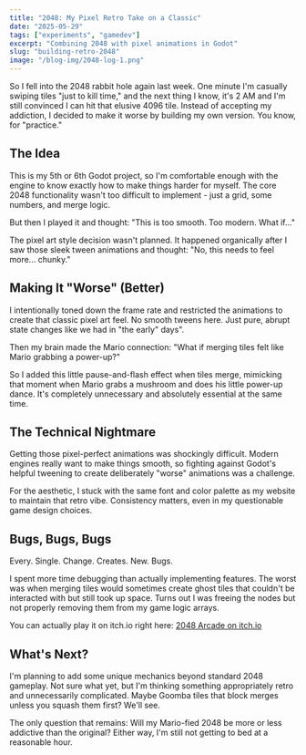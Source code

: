 ```yaml
---
title: "2048: My Pixel Retro Take on a Classic"
date: "2025-05-29"
tags: ["experiments", "gamedev"]
excerpt: "Combining 2048 with pixel animations in Godot"
slug: "building-retro-2048"
image: "/blog-img/2048-log-1.png"
---
```


So I fell into the 2048 rabbit hole again last week. One minute I'm casually swiping tiles "just to kill time," and the next thing I know, it's 2 AM and I'm still convinced I can hit that elusive 4096 tile. Instead of accepting my addiction, I decided to make it worse by building my own version. You know, for "practice."

## The Idea

This is my 5th or 6th Godot project, so I'm comfortable enough with the engine to know exactly how to make things harder for myself. The core 2048 functionality wasn't too difficult to implement - just a grid, some numbers, and merge logic.

But then I played it and thought: "This is too smooth. Too modern. What if..."

The pixel art style decision wasn't planned. It happened organically after I saw those sleek tween animations and thought: "No, this needs to feel more... chunky."

## Making It "Worse" (Better)

I intentionally toned down the frame rate and restricted the animations to create that classic pixel art feel. No smooth tweens here. Just pure, abrupt state changes like we had in "the early" days".

Then my brain made the Mario connection: "What if merging tiles felt like Mario grabbing a power-up?"

So I added this little pause-and-flash effect when tiles merge, mimicking that moment when Mario grabs a mushroom and does his little power-up dance. It's completely unnecessary and absolutely essential at the same time.

## The Technical Nightmare

Getting those pixel-perfect animations was shockingly difficult. Modern engines really want to make things smooth, so fighting against Godot's helpful tweening to create deliberately "worse" animations was a challenge.

For the aesthetic, I stuck with the same font and color palette as my website to maintain that retro vibe. Consistency matters, even in my questionable game design choices.

## Bugs, Bugs, Bugs

Every. Single. Change. Creates. New. Bugs.

I spent more time debugging than actually implementing features. The worst was when merging tiles would sometimes create ghost tiles that couldn't be interacted with but still took up space. Turns out I was freeing the nodes but not properly removing them from my game logic arrays.

You can actually play it on itch.io right here: [2048 Arcade on itch.io](https://cmdplusdaan.itch.io/2048-arcade)

## What's Next?

I'm planning to add some unique mechanics beyond standard 2048 gameplay. Not sure what yet, but I'm thinking something appropriately retro and unnecessarily complicated. Maybe Goomba tiles that block merges unless you squash them first? We'll see.

The only question that remains: Will my Mario-fied 2048 be more or less addictive than the original? Either way, I'm still not getting to bed at a reasonable hour.
